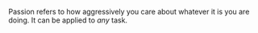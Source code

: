 Passion refers to how aggressively you care about whatever it is you are doing. It can be applied to _any_ task.